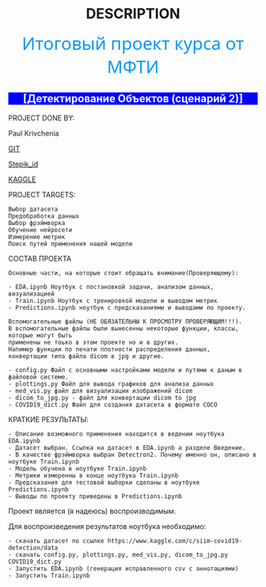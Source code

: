<h1><center>DESCRIPTION</center></h1>


<p style='text-align: center;'><span style="color: #0098f3; font-family: Segoe UI; font-size: 2.5em; font-weight: 300;">Итоговый проект курса от МФТИ</span></p>
<h2 class="list-group-item list-group-item-action active" data-toggle="list" style='background:blue; border:0; color:white' role="tab" aria-controls="home"><center>[Детектирование Объектов (сценарий 2)]</center></h2>


PROJECT DONE BY:

Paul Krivchenia 

[GIT](https://github.com/Paull-dark)

[Stepik_id](https://stepik.org/users/304346049)

[KAGGLE](https://www.kaggle.com/pauldark)


PROJECT TARGETS:
    
    Выбор датасета
    Предобработка данных
    Выбор фрэймворка
    Обучение нейросети
    Измерение метрик
    Поиск путей применения нашей модели

СОСТАВ ПРОЕКТА

    Основные части, на которые стоит обращать внимание(Проверяющему):
    
    - EDA.ipynb Ноутбук с постановкой задачи, анализом данных, визуализацией
    - Train.ipynb Ноутбук с тренировкой модели и выводом метрик
    - Predictions.ipynb ноутбук с предсказаниями и выводами по проекту.

    Вспомогательные файлы (НЕ ОБЯЗАТЕЛЬНЫ К ПРОСМОТРУ ПРОВЕРЯЮЩИМ!!!).
    В вспомогательные файлы были вынесенны некоторые функции, классы, которые могут быть
    применены не тоько в этом проекте но и в других.
    Напимер функции по печати плотности распределения данных, 
    конвертации типа файла dicom в jpg и другие.
    
    - config.py Файл с основными настройками модели и путями к даным в файловой системе.
    - plottings.py Файл для вывода графиков для анализа данных
    - med_vis.py файл для визуализации изображений dicom
    - dicom_to_jpg.py - файл для конвертации dicom to jpg
    - COVID19_dict.py Файл для создания датасета в формате COCO

КРАТКИЕ РЕЗУЛЬТАТЫ:

    - Описание возможного применения находится в ведении ноутбука EDA.ipynb
    - Датасет выбран. Ссылка на датасет в EDA.ipynb а разделе Введение.
    - В качестве фрэймворка выбран Detectron2. Почему именно он, описано в ноутбуке Train.ipynb
    - Модель обучена в ноутбуке Train.ipynb
    - Метрики измеренны в конце ноутбука Train.ipynb
    - Предсказания для тестовой выборки сделаны в ноутбуке Predictions.ipynb
    - Выводы по проекту приведены в Predictions.ipynb

Проект является (я надеюсь) воспроизводимым.

Для воспроизведения результатов ноутбука необходимо:

    - скачать датасет по ссылке https://www.kaggle.com/c/siim-covid19-detection/data
    - скачать config.py, plottings.py, med_vis.py, dicom_to_jpg.py COVID19_dict.py
    - Запустить EDA.ipynb (генерация исправленного csv с аннотациями)
    - Запустить Train.ipynb
